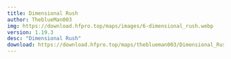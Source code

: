 ```yaml
---
title: Dimensional Rush
author: TheblueMan003
img: https://download.hfpro.top/maps/images/6-dimensional_rush.webp
version: 1.19.3
desc: "Dimensional Rush"
download: https://download.hfpro.top/maps/theblueman003/Dimensional_Rush.zip
---
```

